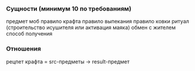 ### Сущности (минимум 10 по требованиям)

предмет
моб
правило крафта
правило выпекания
правило ковки
ритуал (строительство исушителя или активация маяка)
обмен с жителем
способ получения


### Отношения 

рецпет крафта = src-предметы -> result-предмет


